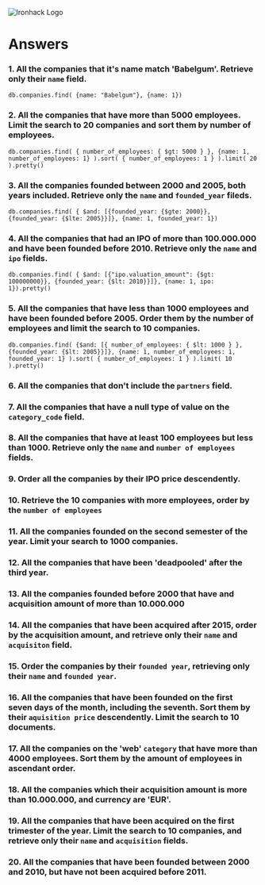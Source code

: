 ![Ironhack Logo](https://i.imgur.com/1QgrNNw.png)

# Answers

### 1. All the companies that it's name match 'Babelgum'. Retrieve only their `name` field.

```db.companies.find( {name: "Babelgum"}, {name: 1})```

### 2. All the companies that have more than 5000 employees. Limit the search to 20 companies and sort them by **number of employees**.

```db.companies.find( { number_of_employees: { $gt: 5000 } }, {name: 1, number_of_employees: 1} ).sort( { number_of_employees: 1 } ).limit( 20 ).pretty()```

### 3. All the companies founded between 2000 and 2005, both years included. Retrieve only the `name` and `founded_year` fileds.
```db.companies.find( { $and: [{founded_year: {$gte: 2000}}, {founded_year: {$lte: 2005}}]}, {name: 1, founded_year: 1})```


### 4. All the companies that had an IPO of more than 100.000.000 and have been founded before 2010. Retrieve only the `name` and `ipo` fields.

```db.companies.find( { $and: [{"ipo.valuation_amount": {$gt: 100000000}}, {founded_year: {$lt: 2010}}]}, {name: 1, ipo: 1}).pretty()```

### 5. All the companies that have less than 1000 employees and have been founded before 2005. Order them by the number of employees and limit the search to 10 companies.
```db.companies.find( {$and: [{ number_of_employees: { $lt: 1000 } }, {founded_year: {$lt: 2005}}]}, {name: 1, number_of_employees: 1, founded_year: 1} ).sort( { number_of_employees: 1 } ).limit( 10 ).pretty()```

### 6. All the companies that don't include the `partners` field.

### 7. All the companies that have a null type of value on the `category_code` field.

### 8. All the companies that have at least 100 employees but less than 1000. Retrieve only the `name` and `number of employees` fields.

### 9. Order all the companies by their IPO price descendently.

### 10. Retrieve the 10 companies with more employees, order by the `number of employees`

### 11. All the companies founded on the second semester of the year. Limit your search to 1000 companies.

### 12. All the companies that have been 'deadpooled' after the third year.

### 13. All the companies founded before 2000 that have and acquisition amount of more than 10.000.000

### 14. All the companies that have been acquired after 2015, order by the acquisition amount, and retrieve only their `name` and `acquisiton` field.

### 15. Order the companies by their `founded year`, retrieving only their `name` and `founded year`.

### 16. All the companies that have been founded on the first seven days of the month, including the seventh. Sort them by their `aquisition price` descendently. Limit the search to 10 documents.

### 17. All the companies on the 'web' `category` that have more than 4000 employees. Sort them by the amount of employees in ascendant order.

### 18. All the companies which their acquisition amount is more than 10.000.000, and currency are 'EUR'.

### 19. All the companies that have been acquired on the first trimester of the year. Limit the search to 10 companies, and retrieve only their `name` and `acquisition` fields.

### 20. All the companies that have been founded between 2000 and 2010, but have not been acquired before 2011.